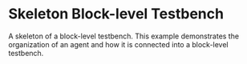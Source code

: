 Skeleton Block-level Testbench
==============================

A skeleton of a block-level testbench.  This example demonstrates the
organization of an agent and how it is connected into a block-level
testbench.
